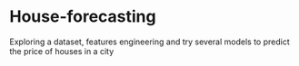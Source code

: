 # House-forecasting
Exploring a dataset, features engineering and try several models  to predict the price of houses in a city
